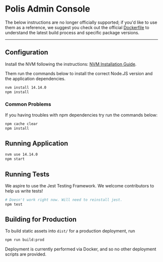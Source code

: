 # Polis Admin Console

The below instructions are no longer officially supported; if you'd like to use them as a reference, we suggest you check out the official [Dockerfile](Dockerfile) to understand the latest build process and specific package versions.

---

## Configuration

Install the NVM following the instructions: [NVM Installation Guide](https://github.com/creationix/nvm#install-script).

Them run the commands below to install the correct Node.JS version and the application dependencies.

```sh
nvm install 14.14.0
npm install
```

### Common Problems

If you having troubles with npm dependencies try run the commands below:

```sh
npm cache clear
npm install
```

## Running Application

```sh
nvm use 14.14.0
npm start
```

## Running Tests

We aspire to use the Jest Testing Framework. We welcome contributors to help us write tests!

```sh
# Doesn't work right now. Will need to reinstall jest.
npm test
```

## Building for Production

To build static assets into `dist/` for a production deployment, run

```sh
npm run build:prod
```

Deployment is currently performed via Docker, and so no other deployment scripts are provided.
